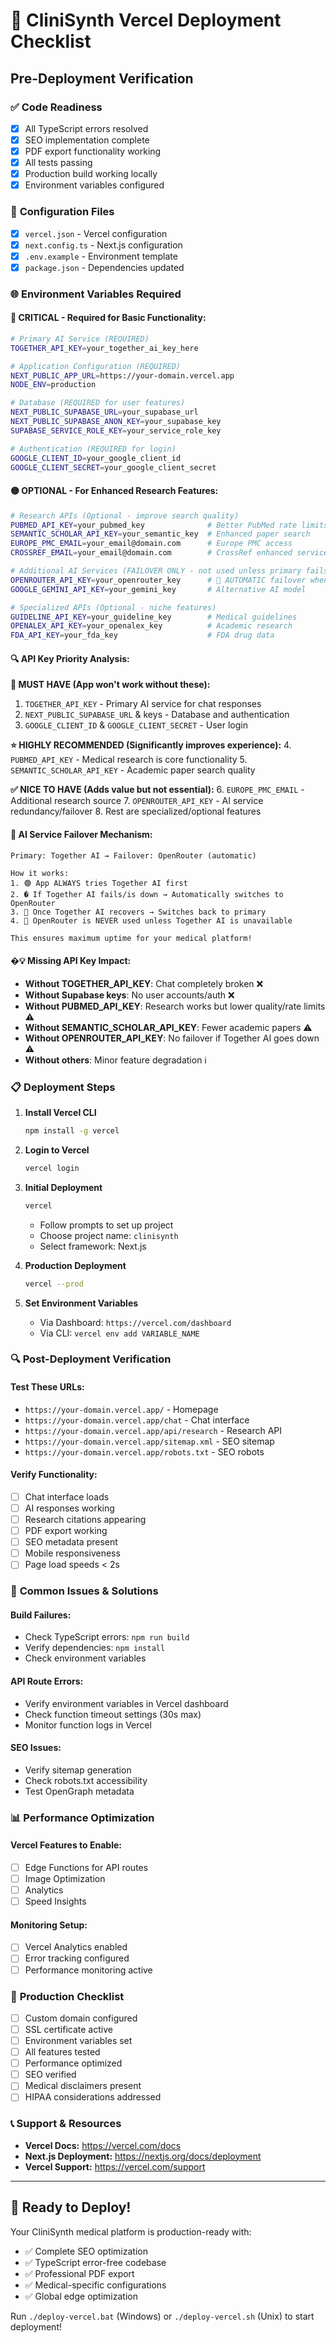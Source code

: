 # 🚀 CliniSynth Vercel Deployment Checklist

## Pre-Deployment Verification

### ✅ **Code Readiness**
- [x] All TypeScript errors resolved
- [x] SEO implementation complete
- [x] PDF export functionality working
- [x] All tests passing
- [x] Production build working locally
- [x] Environment variables configured

### 🔧 **Configuration Files**
- [x] `vercel.json` - Vercel configuration
- [x] `next.config.ts` - Next.js configuration
- [x] `.env.example` - Environment template
- [x] `package.json` - Dependencies updated

### 🌐 **Environment Variables Required**

#### **🔴 CRITICAL - Required for Basic Functionality:**
```bash
# Primary AI Service (REQUIRED)
TOGETHER_API_KEY=your_together_ai_key_here

# Application Configuration (REQUIRED)
NEXT_PUBLIC_APP_URL=https://your-domain.vercel.app
NODE_ENV=production

# Database (REQUIRED for user features)
NEXT_PUBLIC_SUPABASE_URL=your_supabase_url
NEXT_PUBLIC_SUPABASE_ANON_KEY=your_supabase_key
SUPABASE_SERVICE_ROLE_KEY=your_service_role_key

# Authentication (REQUIRED for login)
GOOGLE_CLIENT_ID=your_google_client_id
GOOGLE_CLIENT_SECRET=your_google_client_secret
```

#### **🟡 OPTIONAL - For Enhanced Research Features:**
```bash
# Research APIs (Optional - improve search quality)
PUBMED_API_KEY=your_pubmed_key              # Better PubMed rate limits
SEMANTIC_SCHOLAR_API_KEY=your_semantic_key  # Enhanced paper search
EUROPE_PMC_EMAIL=your_email@domain.com      # Europe PMC access
CROSSREF_EMAIL=your_email@domain.com        # CrossRef enhanced service

# Additional AI Services (FAILOVER ONLY - not used unless primary fails)
OPENROUTER_API_KEY=your_openrouter_key      # 🔄 AUTOMATIC failover when Together AI is down
GOOGLE_GEMINI_API_KEY=your_gemini_key       # Alternative AI model

# Specialized APIs (Optional - niche features)
GUIDELINE_API_KEY=your_guideline_key        # Medical guidelines
OPENALEX_API_KEY=your_openalex_key          # Academic research
FDA_API_KEY=your_fda_key                    # FDA drug data
```

#### **🔍 API Key Priority Analysis:**

**🚨 MUST HAVE (App won't work without these):**
1. `TOGETHER_API_KEY` - Primary AI service for chat responses
2. `NEXT_PUBLIC_SUPABASE_URL` & keys - Database and authentication
3. `GOOGLE_CLIENT_ID` & `GOOGLE_CLIENT_SECRET` - User login

**⭐ HIGHLY RECOMMENDED (Significantly improves experience):**
4. `PUBMED_API_KEY` - Medical research is core functionality
5. `SEMANTIC_SCHOLAR_API_KEY` - Academic paper search quality

**✅ NICE TO HAVE (Adds value but not essential):**
6. `EUROPE_PMC_EMAIL` - Additional research source
7. `OPENROUTER_API_KEY` - AI service redundancy/failover
8. Rest are specialized/optional features

#### **🔄 AI Service Failover Mechanism:**
```
Primary: Together AI → Failover: OpenRouter (automatic)

How it works:
1. 🟢 App ALWAYS tries Together AI first
2. � If Together AI fails/is down → Automatically switches to OpenRouter
3. 🔄 Once Together AI recovers → Switches back to primary
4. 🚫 OpenRouter is NEVER used unless Together AI is unavailable

This ensures maximum uptime for your medical platform!
```

#### **�💡 Missing API Key Impact:**
- **Without TOGETHER_API_KEY**: Chat completely broken ❌
- **Without Supabase keys**: No user accounts/auth ❌  
- **Without PUBMED_API_KEY**: Research works but lower quality/rate limits ⚠️
- **Without SEMANTIC_SCHOLAR_API_KEY**: Fewer academic papers ⚠️
- **Without OPENROUTER_API_KEY**: No failover if Together AI goes down ⚠️
- **Without others**: Minor feature degradation ℹ️

### 📋 **Deployment Steps**

1. **Install Vercel CLI**
   ```bash
   npm install -g vercel
   ```

2. **Login to Vercel**
   ```bash
   vercel login
   ```

3. **Initial Deployment**
   ```bash
   vercel
   ```
   - Follow prompts to set up project
   - Choose project name: `clinisynth`
   - Select framework: Next.js

4. **Production Deployment**
   ```bash
   vercel --prod
   ```

5. **Set Environment Variables**
   - Via Dashboard: `https://vercel.com/dashboard`
   - Via CLI: `vercel env add VARIABLE_NAME`

### 🔍 **Post-Deployment Verification**

#### **Test These URLs:**
- `https://your-domain.vercel.app/` - Homepage
- `https://your-domain.vercel.app/chat` - Chat interface
- `https://your-domain.vercel.app/api/research` - Research API
- `https://your-domain.vercel.app/sitemap.xml` - SEO sitemap
- `https://your-domain.vercel.app/robots.txt` - SEO robots

#### **Verify Functionality:**
- [ ] Chat interface loads
- [ ] AI responses working
- [ ] Research citations appearing
- [ ] PDF export working
- [ ] SEO metadata present
- [ ] Mobile responsiveness
- [ ] Page load speeds < 2s

### 🚨 **Common Issues & Solutions**

#### **Build Failures:**
- Check TypeScript errors: `npm run build`
- Verify dependencies: `npm install`
- Check environment variables

#### **API Route Errors:**
- Verify environment variables in Vercel dashboard
- Check function timeout settings (30s max)
- Monitor function logs in Vercel

#### **SEO Issues:**
- Verify sitemap generation
- Check robots.txt accessibility
- Test OpenGraph metadata

### 📊 **Performance Optimization**

#### **Vercel Features to Enable:**
- [ ] Edge Functions for API routes
- [ ] Image Optimization
- [ ] Analytics
- [ ] Speed Insights

#### **Monitoring Setup:**
- [ ] Vercel Analytics enabled
- [ ] Error tracking configured
- [ ] Performance monitoring active

### 🎯 **Production Checklist**

- [ ] Custom domain configured
- [ ] SSL certificate active
- [ ] Environment variables set
- [ ] All features tested
- [ ] Performance optimized
- [ ] SEO verified
- [ ] Medical disclaimers present
- [ ] HIPAA considerations addressed

### 📞 **Support & Resources**

- **Vercel Docs:** https://vercel.com/docs
- **Next.js Deployment:** https://nextjs.org/docs/deployment
- **Vercel Support:** https://vercel.com/support

---

## 🎉 Ready to Deploy!

Your CliniSynth medical platform is production-ready with:
- ✅ Complete SEO optimization
- ✅ TypeScript error-free codebase  
- ✅ Professional PDF export
- ✅ Medical-specific configurations
- ✅ Global edge optimization

Run `./deploy-vercel.bat` (Windows) or `./deploy-vercel.sh` (Unix) to start deployment!
